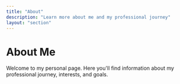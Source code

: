 ```yaml
---
title: "About"
description: "Learn more about me and my professional journey"
layout: "section"
---
```


# About Me

Welcome to my personal page. Here you'll find information about my professional journey, interests, and goals. 